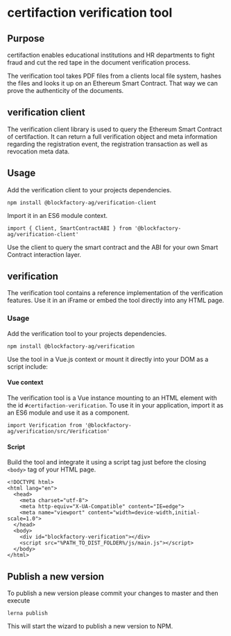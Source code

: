 # certifaction verification tool

## Purpose
certifaction enables educational institutions and HR departments to fight fraud and cut the red tape in the document verification process.

The verification tool takes PDF files from a clients local file system, hashes the files and looks it up on an Ethereum Smart Contract. That way we can prove the authenticity of the documents.

## verification client
The verification client library is used to query the Ethereum Smart Contract of certifaction.
It can return a full verification object and meta information regarding the registration event, the registration transaction as well as revocation meta data.

## Usage
Add the verification client to your projects dependencies.

    npm install @blockfactory-ag/verification-client

Import it in an ES6 module context.

    import { Client, SmartContractABI } from '@blockfactory-ag/verification-client'

Use the client to query the smart contract and the ABI for your own Smart Contract interaction layer.

## verification
The verification tool contains a reference implementation of the verification features. Use it in an iFrame or embed the tool directly into any HTML page.

### Usage
Add the verification tool to your projects dependencies.

    npm install @blockfactory-ag/verification
    
Use the tool in a Vue.js context or mount it directly into your DOM as a script include:
    
#### Vue context
The verification tool is a Vue instance mounting to an HTML element with the id `#certifaction-verification`.
To use it in your application, import it as an ES6 module and use it as a component.

    import Verification from '@blockfactory-ag/verification/src/Verification'
    

    
#### Script
Build the tool and integrate it using a script tag just before the closing ``<body>`` tag of your HTML page.

    <!DOCTYPE html>
    <html lang="en">
      <head>
        <meta charset="utf-8">
        <meta http-equiv="X-UA-Compatible" content="IE=edge">
        <meta name="viewport" content="width=device-width,initial-scale=1.0">
      </head>
      <body>
        <div id="blockfactory-verification"></div>
        <script src="%PATH_TO_DIST_FOLDER%/js/main.js"></script>
      </body>
    </html>
    
    
## Publish a new version
To publish a new version please commit your changes to master and then execute

    lerna publish
    
This will start the wizard to publish a new version to NPM.